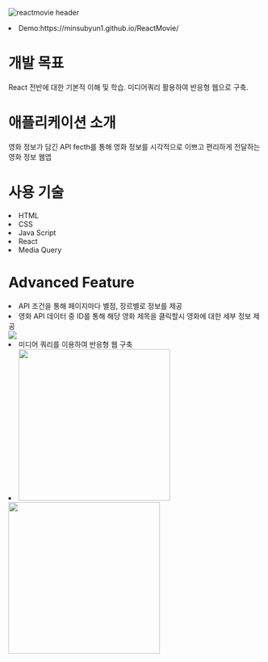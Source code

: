 ![reactmovie header](https://user-images.githubusercontent.com/75060858/151602006-3bd9e5d0-e8ca-4461-8c40-d082f9ae04ea.JPG)

<li> Demo:https://minsubyun1.github.io/ReactMovie/</li>
<h1>개발 목표</h1>
<p>React 전반에 대한 기본적 이해 및 학습. 미디어쿼리 활용하여 반응형 웹으로 구축.</p>
<h1>애플리케이션 소개</h1>
  <p>영화 정보가 담긴 API fecth를 통해 영화 정보를 시각적으로 이쁘고 편리하게 전달하는 영화 정보 웹앱</p>
<h1>사용 기술</h1>
  <li>HTML</li>
  <li>CSS</li>
  <li>Java Script</li>
  <li>React</li>
  <li>Media Query</li>
 
 <h1>Advanced Feature</h1>
  <li>API 조건을 통해 페이지마다 별점, 장르별로 정보를 제공</li>
  <li>영화 API 데이터 중 ID를 통해 해당 영화 제목을 클릭할시 영화에 대한 세부 정보 제공</li>
  <img src="https://user-images.githubusercontent.com/75060858/151604749-8ca25098-fbce-48d2-8f18-6ca0b5d6399a.gif"></img>
  <li>미디어 쿼리를 이용하여 반응형 웹 구축</li>
  <li><img src="https://user-images.githubusercontent.com/75060858/151604258-3da2a809-b353-49e6-a19b-c29d9953e171.JPG" width="300" height="300" ></img><img src="https://user-images.githubusercontent.com/75060858/151604911-5602eead-ec6d-40c2-a040-0cba0b530e1e.JPG" width="300" height="300"></img></li>
  
  
